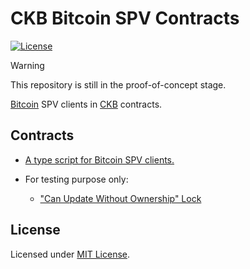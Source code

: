 # CKB Bitcoin SPV Contracts

[![License]](#license)

> [!WARNING]
> This repository is still in the proof-of-concept stage.

[Bitcoin] SPV clients in [CKB] contracts.

[License]: https://img.shields.io/badge/License-MIT-blue.svg

## Contracts

- [A type script for Bitcoin SPV clients.](contracts/ckb-bitcoin-spv-type-lock)

- For testing purpose only:

  - ["Can Update Without Ownership" Lock](contracts/can-update-without-ownership-lock)

## License

Licensed under [MIT License].

[Bitcoin]: https://bitcoin.org
[CKB]: https://github.com/nervosnetwork/ckb

[MIT License]: LICENSE
